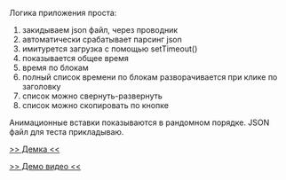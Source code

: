Логика приложения проста:

1. закидываем json файл, через проводник
2. автоматически срабатывает парсинг json
3. имитурется загрузка с помощью setTimeout()
4. показывается общее время
5. время по блокам
6. полный список времени по блокам разворачивается при клике по заголовку
7. список можно свернуть-развернуть
8. список можно скопировать по кнопке

Анимационные вставки показываются в рандомном порядке.
JSON файл для теста прикладываю.

[>> Демка <<](https://efremandre.github.io/json-parse/)

[>> Демо видео <<](https://user-images.githubusercontent.com/25119216/209759536-42dfa38a-01f6-487d-a95f-9620ced41e16.mp4)